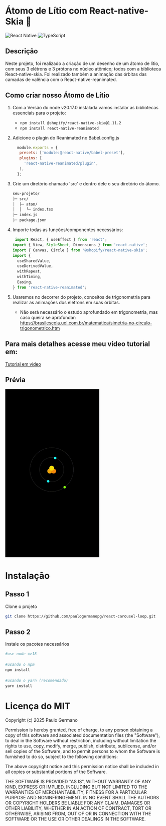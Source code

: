 # Átomo de Lítio com React-native-Skia 🎨
![React Native](https://img.shields.io/badge/react_native-%2320232a.svg?style=for-the-badge&logo=react&logoColor=%2361DAFB)
![TypeScript](https://img.shields.io/badge/typescript-%23007ACC.svg?style=for-the-badge&logo=typescript&logoColor=white)
## Descrição
Neste projeto, foi realizado a criação de um desenho de um átomo de lítio, com seus 3 elétrons e 3 prótons no núcleo atômico; todos com a biblioteca React-native-skia. Foi realizado também a animação das órbitas das camadas de valência com o React-native-reanimated.

## Como criar nosso Átomo de Lítio

1. Com a Versão do node v20.17.0 instalada vamos instalar as bibliotecas essenciais para o projeto:
   - `npm install @shopify/react-native-skia@1.11.2`
   - `npm install react-native-reanimated`

2. Adicione o plugin do Reanimated no Babel.config.js
   ```jsx
     module.exports = {
      presets: ['module:@react-native/babel-preset'],
      plugins: [
        'react-native-reanimated/plugin',
      ],
     };
    ```
3. Crie um diretório chamado 'src' e dentro dele o seu diretório do átomo.
    ```bash
    seu-projeto/
    ├─ src/
    │  ├─ atom/
    │  │  └─ index.tsx
    ├─ index.js
    ├─ package.json
   ```

4. Importe todas as funções/componentes necessários:
    ```jsx
     import React, { useEffect } from 'react';
    import { View, StyleSheet, Dimensions } from 'react-native';
    import { Canvas, Circle } from '@shopify/react-native-skia';
    import {
      useSharedValue,
      useDerivedValue,
      withRepeat,
      withTiming,
      Easing,
    } from 'react-native-reanimated';
    ```
 
5. Usaremos no decorrer do projeto, conceitos de trigonometria para realizar as animações dos elétrons em suas órbitas.
    - Não será necessário o estudo aprofundado em trigonometria, mas caso queira se aprofundar: https://brasilescola.uol.com.br/matematica/simetria-no-circulo-trigonometrico.htm

  ## Para mais detalhes acesse meu vídeo tutorial em:
   [Tutorial em vídeo](https://www.youtube.com/watch?v=nV5rscEJCPs)

## Prévia
<img src="atomgif.gif" width="300" />

# Instalação
## Passo 1
Clone o projeto
```bash
git clone https://github.com/paulogermanopg/react-carousel-loop.git
```
## Passo 2
Instale os pacotes necessários
```bash
#use node =>18

#usando o npm
npm install

#usando o yarn (recomendado)
yarn install
```

# Licença do MIT
Copyright (c) 2025 Paulo Germano

Permission is hereby granted, free of charge, to any person obtaining a copy
of this software and associated documentation files (the "Software"), to deal
in the Software without restriction, including without limitation the rights
to use, copy, modify, merge, publish, distribute, sublicense, and/or sell
copies of the Software, and to permit persons to whom the Software is
furnished to do so, subject to the following conditions:

The above copyright notice and this permission notice shall be included in all
copies or substantial portions of the Software.

THE SOFTWARE IS PROVIDED "AS IS", WITHOUT WARRANTY OF ANY KIND, EXPRESS OR
IMPLIED, INCLUDING BUT NOT LIMITED TO THE WARRANTIES OF MERCHANTABILITY,
FITNESS FOR A PARTICULAR PURPOSE AND NONINFRINGEMENT. IN NO EVENT SHALL THE
AUTHORS OR COPYRIGHT HOLDERS BE LIABLE FOR ANY CLAIM, DAMAGES OR OTHER
LIABILITY, WHETHER IN AN ACTION OF CONTRACT, TORT OR OTHERWISE, ARISING FROM,
OUT OF OR IN CONNECTION WITH THE SOFTWARE OR THE USE OR OTHER DEALINGS IN THE
SOFTWARE.
